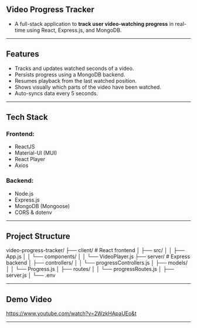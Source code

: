 ## Video Progress Tracker
* A full-stack application to **track user video-watching progress** in real-time using React, Express.js, and MongoDB.

---

## Features
-  Tracks and updates watched seconds of a video.
-  Persists progress using a MongoDB backend.
-  Resumes playback from the last watched position.
-  Shows visually which parts of the video have been watched.
-  Auto-syncs data every 5 seconds.

---

##  Tech Stack

### Frontend:
- ReactJS
- Material-UI (MUI)
- React Player
- Axios

### Backend:
- Node.js
- Express.js
- MongoDB (Mongoose)
- CORS & dotenv

---

##  Project Structure

video-progress-tracker/
├── client/ # React frontend
│ ├── src/
│ │ ├── App.js
│ │ └── components/
│ │ └── VideoPlayer.js
├── server/ # Express backend
│ ├── controllers/
│ │ └── progressControllers.js
│ ├── models/
│ │ └── Progress.js
│ ├── routes/
│ │ └── progressRoutes.js
│ ├── server.js
│ └── .env

---

## Demo Video

https://www.youtube.com/watch?v=2WzkHApaUEo&t

---

